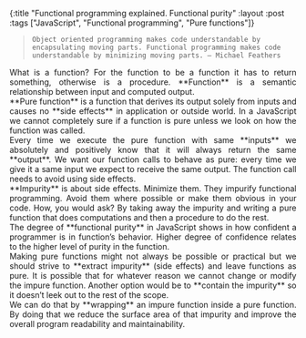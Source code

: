 {:title "Functional programming explained. Functional purity"
:layout :post
:tags ["JavaScript", "Functional programming", "Pure functions"]}

>     Object oriented programming makes code understandable by encapsulating moving parts. Functional programming makes code understandable by minimizing moving parts. – Michael Feathers

<div style="text-align: justify">
What is a function? For the function to be a function it has to return something, otherwise is a procedure. **Function** is a semantic relationship between input and computed output.<br/>
**Pure function** is a function that derives its output solely from inputs and causes no **side effects** in application or outside world. In a JavaScript we cannot completely sure if a function is pure unless we look on how the function was called.<br/>
Every time we execute the pure function with same **inputs** we absolutely and positively know that it will always return the same **output**. We want our function calls to behave as pure: every time we give it a same input we expect to receive the same output. The function call needs to avoid using side effects.<br/>
**Impurity** is about side effects. Minimize them. They impurify functional programming. Avoid them where possible or make them obvious in your code. How, you would ask? By taking away the impurity and writing a pure function that does computations and then a procedure to do the rest.<br/>
The degree of **functional purity** in JavaScript shows in how confident a programmer is in function’s behavior. Higher degree of confidence relates to the higher level of purity in the function.<br/>
Making pure functions might not always be possible or practical but we should strive to **extract impurity** (side effects) and leave functions as pure.
It is possible that for whatever reason we cannot change or modify the impure function. Another option would be to **contain the impurity** so it doesn’t leek out to the rest of the scope.<br/>
We can do that by **wrapping** an impure function inside a pure function. By doing that we reduce the surface area of that impurity and improve the overall program readability and maintainability.
</div>
